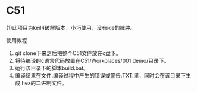 # C51
(1)此项目为keil4破解版本，小巧使用，没有ide的臃肿。


使用教程 
1. git clone下来之后把整个C51文件放在c盘下。
2. 将待编译的c语言代码放置在C51/Workplaces/001.demo/目录下。
3. 运行该目录下的脚本build.bat。
4. 编译结果在文件.编译过程中产生的错误或警告.TXT.里，同时会在该目录下生成.hex的二进制文件。
